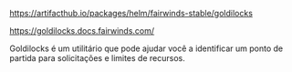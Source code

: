 https://artifacthub.io/packages/helm/fairwinds-stable/goldilocks

https://goldilocks.docs.fairwinds.com/

Goldilocks é um utilitário que pode ajudar você a identificar um ponto de partida para solicitações e limites de recursos.

